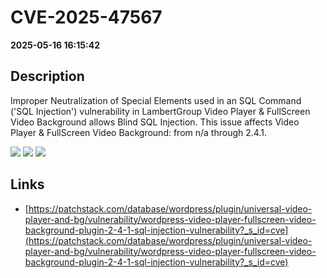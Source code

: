 # CVE-2025-47567

**2025-05-16 16:15:42**

## Description
Improper Neutralization of Special Elements used in an SQL Command ('SQL Injection') vulnerability in LambertGroup Video Player & FullScreen Video Background allows Blind SQL Injection. This issue affects Video Player & FullScreen Video Background: from n/a through 2.4.1.

![](https://img.shields.io/static/v1?label=Score&message=7.6&color=red)
![](https://img.shields.io/static/v1?label=Severity&message=HIGH&color=red)
![](https://img.shields.io/static/v1?label=CWE&message=SQL&color=green)

## Links
- [https://patchstack.com/database/wordpress/plugin/universal-video-player-and-bg/vulnerability/wordpress-video-player-fullscreen-video-background-plugin-2-4-1-sql-injection-vulnerability?_s_id=cve](https://patchstack.com/database/wordpress/plugin/universal-video-player-and-bg/vulnerability/wordpress-video-player-fullscreen-video-background-plugin-2-4-1-sql-injection-vulnerability?_s_id=cve)
